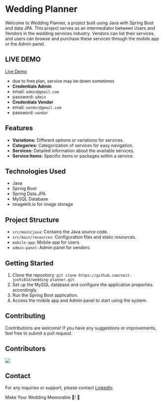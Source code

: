 # Wedding Planner

Welcome to Wedding Planner, a project built using Java with Spring Boot and data JPA. This project serves as an intermediator between Users and Vendors in the wedding services industry. Vendors can list their services, and users can browse and purchase these services through the mobile app or the Admin panel.

## LIVE DEMO
[Live Demo](https://wedding-planner-0f1d.onrender.com/)
- due to free plan, service may be down sometimes
- **Credentials Admin**
- email: `admin@gmail.com`
- password: `admin`
- **Credentials Vendor**
- email: `vendor@gmail.com`
- password: `vendor`

## Features

- **Variations:** Different options or variations for services.
- **Categories:** Categorization of services for easy navigation.
- **Services:** Detailed information about the available services.
- **Service Items:** Specific items or packages within a service.

## Technologies Used

- Java
- Spring Boot
- Spring Data JPA
- MySQL Database
- imageklit.io for image storage

## Project Structure

- `src/main/java`: Contains the Java source code.
- `src/main/resources`: Configuration files and static resources.
- `mobile-app`: Mobile app for users.
- `admin-panel`: Admin panel for vendors.

## Getting Started

1. Clone the repository: `git clone https://github.com/smit-joshi814/wedding-planner.git`
2. Set up the MySQL database and configure the application properties accordingly.
3. Run the Spring Boot application.
4. Access the mobile app and Admin panel to start using the system.

## Contributing

Contributions are welcome! If you have any suggestions or improvements, feel free to submit a pull request.

## Contributors

<a href="https://github.com/smit-joshi814/wedding-planner/graphs/contributors">
  <img src="https://contrib.rocks/image?repo=smit-joshi814/wedding-planner&max=4" />
</a>


## Contact

For any inquiries or support, please contact [LinkedIn](https://www.linkedin.com/in/smit-joshi814/).

Make Your Wedding Memorable 🎉! 🚀
